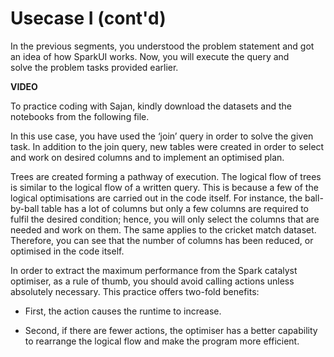 # Usecase I (cont'd)

In the previous segments, you understood the problem statement and got an idea of how SparkUI works. Now, you will execute the query and solve the problem tasks provided earlier.

**VIDEO**

To practice coding with Sajan, kindly download the datasets and the notebooks from the following file.


In this use case, you have used the ‘join’ query in order to solve the given task. In addition to the join query, new tables were created in order to select and work on desired columns and to implement an optimised plan.

Trees are created forming a pathway of execution. The logical flow of trees is similar to the logical flow of a written query. This is because a few of the logical optimisations are carried out in the code itself. For instance, the ball-by-ball table has a lot of columns but only a few columns are required to fulfil the desired condition; hence, you will only select the columns that are needed and work on them. The same applies to the cricket match dataset. Therefore, you can see that the number of columns has been reduced, or optimised in the code itself.

In order to extract the maximum performance from the Spark catalyst optimiser, as a rule of thumb, you should avoid calling actions unless absolutely necessary. This practice offers two-fold benefits:

-   First, the action causes the runtime to increase. 
    
-   Second, if there are fewer actions, the optimiser has a better capability to rearrange the logical flow and make the program more efficient.